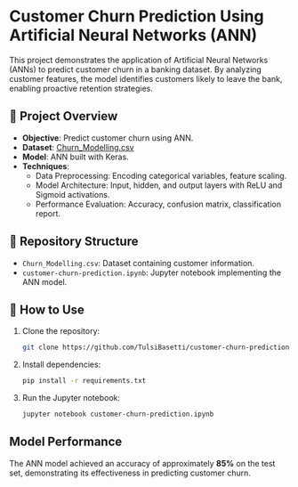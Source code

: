 # Customer Churn Prediction Using Artificial Neural Networks (ANN)

This project demonstrates the application of Artificial Neural Networks (ANNs) to predict customer churn in a banking dataset. By analyzing customer features, the model identifies customers likely to leave the bank, enabling proactive retention strategies.

## 🧠 Project Overview

- **Objective**: Predict customer churn using ANN.
- **Dataset**: [Churn_Modelling.csv](https://github.com/TulsiBasetti/customer-churn-prediction-using-ANN/blob/main/Churn_Modelling.csv)
- **Model**: ANN built with Keras.
- **Techniques**:
  - Data Preprocessing: Encoding categorical variables, feature scaling.
  - Model Architecture: Input, hidden, and output layers with ReLU and Sigmoid activations.
  - Performance Evaluation: Accuracy, confusion matrix, classification report.

## 📁 Repository Structure

- `Churn_Modelling.csv`: Dataset containing customer information.
- `customer-churn-prediction.ipynb`: Jupyter notebook implementing the ANN model.

## 🚀 How to Use

1. Clone the repository:

   ```bash
   git clone https://github.com/TulsiBasetti/customer-churn-prediction-using-ANN.git
2. Install dependencies:

   ```bash
   pip install -r requirements.txt

3. Run the Jupyter notebook:

   ```bash
   jupyter notebook customer-churn-prediction.ipynb
   
## Model Performance

The ANN model achieved an accuracy of approximately **85%** on the test set, demonstrating its effectiveness in predicting customer churn.
